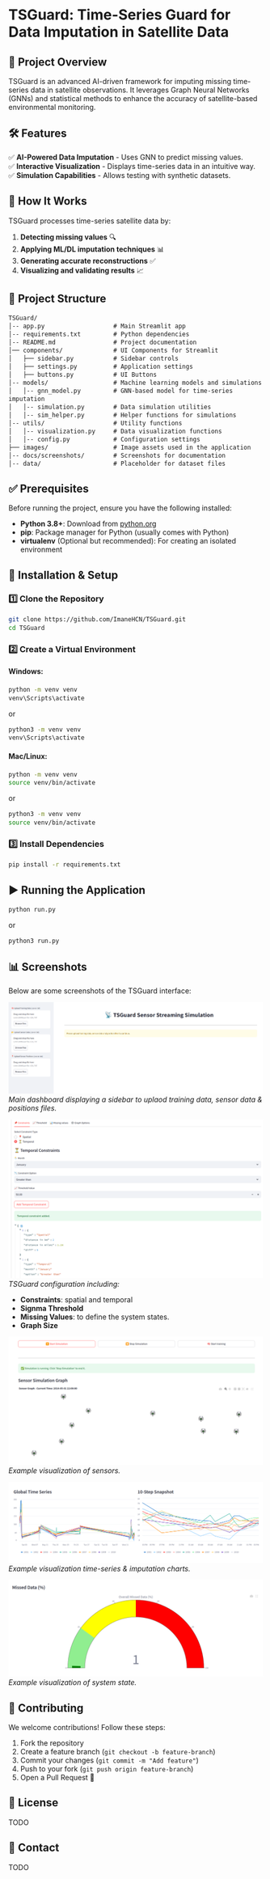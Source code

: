# TSGuard: Time-Series Guard for Data Imputation in Satellite Data

## 📌 Project Overview
TSGuard is an advanced AI-driven framework for imputing missing time-series data in satellite observations. It leverages Graph Neural Networks (GNNs) and statistical methods to enhance the accuracy of satellite-based environmental monitoring.

## 🛠️ Features
✅ **AI-Powered Data Imputation** - Uses GNN to predict missing values.  
✅ **Interactive Visualization** - Displays time-series data in an intuitive way.  
✅ **Simulation Capabilities** - Allows testing with synthetic datasets. 

## 📖 How It Works
TSGuard processes time-series satellite data by:
1. **Detecting missing values** 🔍
2. **Applying ML/DL imputation techniques** 📊
3. **Generating accurate reconstructions** ✅
4. **Visualizing and validating results** 📈

## 📂 Project Structure
```
TSGuard/
│-- app.py                   # Main Streamlit app
│-- requirements.txt         # Python dependencies
│-- README.md                # Project documentation
│── components/              # UI Components for Streamlit
│   ├── sidebar.py           # Sidebar controls
│   ├── settings.py          # Application settings
│   ├── buttons.py           # UI Buttons
│-- models/                  # Machine learning models and simulations
│   │-- gnn_model.py         # GNN-based model for time-series imputation
│   │-- simulation.py        # Data simulation utilities
│   │-- sim_helper.py        # Helper functions for simulations
│-- utils/                   # Utility functions
│   │-- visualization.py     # Data visualization functions
│   │-- config.py            # Configuration settings
├── images/                  # Image assets used in the application
│-- docs/screenshots/        # Screenshots for documentation
│-- data/                    # Placeholder for dataset files
```

## ✅ Prerequisites
Before running the project, ensure you have the following installed:

- **Python 3.8+**: Download from [python.org](https://www.python.org/downloads/)
- **pip**: Package manager for Python (usually comes with Python)
- **virtualenv** (Optional but recommended): For creating an isolated environment

## 🚀 Installation & Setup

### **1️⃣ Clone the Repository**
```sh
git clone https://github.com/ImaneHCN/TSGuard.git
cd TSGuard
```

### **2️⃣ Create a Virtual Environment**
#### **Windows:**
```sh
python -m venv venv
venv\Scripts\activate
```
or
```sh
python3 -m venv venv
venv\Scripts\activate
```
#### **Mac/Linux:**
```sh
python -m venv venv
source venv/bin/activate
```
or
```sh
python3 -m venv venv
source venv/bin/activate
```

### **3️⃣ Install Dependencies**
```sh
pip install -r requirements.txt
```

## ▶️ Running the Application
```sh
python run.py
```
or
```sh
python3 run.py
```

## 📊 Screenshots
Below are some screenshots of the TSGuard interface:

![Dashboard](docs/screenshots/welcome_dashboard.png)
*Main dashboard displaying a sidebar to uplaod training data, sensor data & positions files.*

![Settings](docs/screenshots/settings_contraints.png)
*TSGuard configuration including:*
- **Constraints**: spatial and temporal
- **Signma Threshold**
- **Missing Values**: to define the system states.
- **Graph Size**

![Sensor Graph](docs/screenshots/simulation_sensor_graph.png)
*Example visualization of sensors.* 

![charts](docs/screenshots/simulation_imputation_time_series.png)
*Example visualization time-series & imputation charts.* 

![Missing Values](docs/screenshots/simulation_missing_values_gauge.png)
*Example visualization of system state.* 

## 🤝 Contributing
We welcome contributions! Follow these steps:
1. Fork the repository
2. Create a feature branch (`git checkout -b feature-branch`)
3. Commit your changes (`git commit -m "Add feature"`)
4. Push to your fork (`git push origin feature-branch`)
5. Open a Pull Request 🎉

## 📄 License
TODO

## 📧 Contact
TODO

